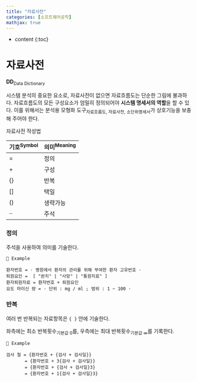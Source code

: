 ```yaml
---
title: "자료사전"
categories: [소프트웨어공학]
mathjax: true
---
```


* content
{:toc}
# 자료사전

**DD**<sub>Data Dictionary</sub>

시스템 분석의 중요한 요소로, 자료사전이 없으면 자료흐름도는 단순한 그림에 불과하다. 자료흐름도의 모든 구성요소가 엄밀히 정의되어야 **시스템 명세서의 역할**을 할 수 있다. 이를 위해서는 분석용 모형화 도구<sub>자료흐름도, 자료사전, 소단위명세서</sub>가 상호기능을 보충해 주어야 한다.

자료사전 작성법

| 기호<sup>Symbol</sup> | 의미<sup>Meaning</sup> |
| --------------------- | ---------------------- |
| =                     | 정의                   |
| +                     | 구성                   |
| {}                    | 반복                   |
| []                    | 택일                   |
| ()                    | 생략가능               |
| ··                    | 주석                   |

### 정의

주석을 사용하여 의미를 기술한다.

```
🧀 Example

환자번호 = · 병원에서 환자의 관리를 위해 부여한 환자 고유번호 ·
퇴원요인 =  [ "완치" | "사망" | "통원치료" ]
환자퇴원자료 = 환자번호 + 퇴원요인
요도 마이신 량 = · 단위 : mg / ml ; 범위 : 1 ~ 100 ·
```

### 반복

여러 번 반복되는 자료항목은 `{ }` 안에 기술한다.

좌측에는 최소 반복횟수<sub>기본값 0</sub>를, 우측에는 최대 반복횟수<sub>기본값 ∞</sub>를 기록한다.

```
🧀 Example

검사 철 = {환자번호 + {검사 + 검사일}}
       = {환자번호 + 3{검사 + 검사일}}
       = {환자번호 + {검사 + 검사일}3}
       = {환자번호 + 1{검사 + 검사일}3}
```
